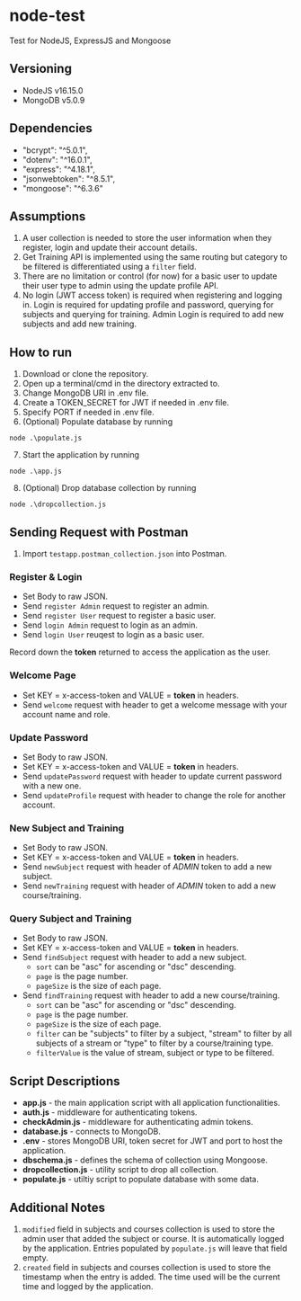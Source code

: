 # node-test
Test for NodeJS, ExpressJS and Mongoose


## Versioning
- NodeJS v16.15.0
- MongoDB v5.0.9


## Dependencies
- "bcrypt": "^5.0.1",
- "dotenv": "^16.0.1",
- "express": "^4.18.1",
- "jsonwebtoken": "^8.5.1",
- "mongoose": "^6.3.6"

## Assumptions
1. A user collection is needed to store the user information when they register, login and update their account details.
2. Get Training API is implemented using the same routing but category to be filtered is differentiated using a `filter` field.
3. There are no limitation or control (for now) for a basic user to update their user type to admin using the update profile API.
4. No login (JWT access token) is required when registering and logging in. Login is required for updating profile and password, querying for subjects and querying for training. Admin Login is required to add new subjects and add new training.

## How to run
1. Download or clone the repository.
2. Open up a terminal/cmd in the directory extracted to.
3. Change MongoDB URI in .env file.
4. Create a TOKEN_SECRET for JWT if needed in .env file.
5. Specify PORT if needed in .env file.
6. (Optional) Populate database by running 
```
node .\populate.js
```
7. Start the application by running 
```
node .\app.js
```
8. (Optional) Drop database collection by running
```
node .\dropcollection.js
```

## Sending Request with Postman
1. Import `testapp.postman_collection.json` into Postman.

### Register & Login
- Set Body to raw JSON.
- Send `register Admin` request to register an admin.
- Send `register User` request to register a basic user.
- Send `login Admin` request to login as an admin.
- Send `login User` reuqest to login as a basic user.

Record down the **token** returned to access the application as the user.

### Welcome Page
- Set KEY = x-access-token and VALUE =  **token** in headers.
- Send `welcome` request with header to get a welcome message with your account name and role.

### Update Password
- Set Body to raw JSON.
- Set KEY = x-access-token and VALUE =  **token** in headers.
- Send `updatePassword` request with header to update current password with a new one.
- Send `updateProfile` request with header to change the role for another account.

### New Subject and Training
- Set Body to raw JSON.
- Set KEY = x-access-token and VALUE =  **token** in headers.
- Send `newSubject` request with header of *ADMIN* token to add a new subject.
- Send `newTraining` request with header of *ADMIN* token to add a new course/training.

### Query Subject and Training
- Set Body to raw JSON.
- Set KEY = x-access-token and VALUE =  **token** in headers.
- Send `findSubject` request with header to add a new subject.
    - `sort` can be "asc" for ascending or "dsc" descending.
    - `page` is the page number.
    - `pageSize` is the size of each page.
- Send `findTraining` request with header to add a new course/training.
    - `sort` can be "asc" for ascending or "dsc" descending.
    - `page` is the page number.
    - `pageSize` is the size of each page.
    - `filter` can be "subjects" to filter by a subject, "stream" to filter by all subjects of a stream or "type" to filter by a course/training type.
    - `filterValue` is the value of stream, subject or type to be filtered.

## Script Descriptions
- **app.js** - the main application script with all application functionalities.
- **auth.js** - middleware for authenticating tokens.
- **checkAdmin.js** - middleware for authenticating admin tokens.
- **database.js** - connects to MongoDB.
- **.env** - stores MongoDB URI, token secret for JWT and port to host the application.
- **dbschema.js** - defines the schema of collection using Mongoose.
- **dropcollection.js** - utility script to drop all collection.
- **populate.js** - utiltiy script to populate database with some data.


## Additional Notes
1. `modified` field in subjects and courses collection is used to store the admin user that added the subject or course. It is automatically logged by the application. Entries populated by `populate.js` will leave that field empty.
2. `created` field in subjects and courses collection is used to store the timestamp when the entry is added. The time used will be the current time and logged by the application.